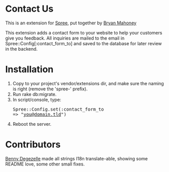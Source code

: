 Contact Us
==========

This is an extension for [Spree][1], put together by [Bryan Mahoney][2]

This extension adds a contact form to your website to help your customers give you feedback. All inquiries are mailed to the email in Spree::Config[:contact_form_to] and saved to the database for later review in the backend.

Installation
============

 1. Copy to your project's vendor/extensions dir, and make sure the naming is right (remove the 'spree-' prefix).
 2. Run rake db:migrate.
 3. In script/console, type: <pre>Spree::Config.set(:contact_form_to => "you@domain.tld")</pre>
 4. Reboot the server.

Contributors
============

[Benny Degezelle][3] made all strings I18n translate-able, showing some README love, some other small fixes.

[1]: http://spreecommerce.com/ "Spree: Open Source E-Commerce for Ruby on Rails"
[2]: http://github.com/bryanmtl
[3]: http://hardcoreforkingaction.com "Hard-core forking action: a low frequency, web-tech blog by Benny Degezelle"